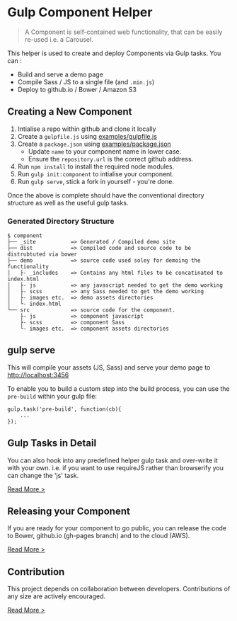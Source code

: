 Gulp Component Helper 
========================

> A Component is self-contained web functionality, that can be easily re-used i.e. a Carousel.

This helper is used to create and deploy Components via Gulp tasks. You can :
 * Build and serve a demo page
 * Compile Sass / JS to a single file (and `.min.js`)
 * Deploy to github.io / Bower / Amazon S3

## Creating a New Component
 
1. Intialise a repo within github and clone it locally
2. Create a `gulpfile.js` using [examples/gulpfile.js](examples/gulpfile.js) 
3. Create a `package.json` using [examples/package.json](examples/package.json) 
    * Update `name` to your component name in lower case.
    * Ensure the `repository.url` is the correct github address.
4. Run `npm install` to install the required node modules. 
5. Run `gulp init:component` to intialise your component. 
6. Run `gulp serve`, stick a fork in yourself - you're done.

Once the above is complete should have the conventional directory structure as well as the useful gulp tasks.

### Generated Directory Structure

    $ component
    ├── _site           => Generated / Compiled demo site
    ├── dist            => Compiled code and source code to be distrubtuted via bower
    ├── demo            => source code used soley for demoing the functionality
    │   ├- _includes    => Contains any html files to be concatinated to index.html
    │   ├- js           => any javascript needed to get the demo working
    │   ├- scss         => any Sass needed to get the demo working
    │   ├- images etc.  => demo assets directories
    │   └- index.html
    └── src             => source code for the component.
        ├- js           => component javascript
        ├- scss         => component Sass
        └- images etc.  => component assets directories


## gulp serve

This will compile your assets (JS, Sass) and serve your demo page to [http://localhost:3456](http://localhost:3456) 

To enable you to build a custom step into the build process, you can use the `pre-build` within your gulp file:

```
gulp.task('pre-build', function(cb){
    ...
});

```

## Gulp Tasks in Detail

You can also hook into any predefined helper gulp task and over-write it with your own.  i.e. if you want to use requireJS rather than browserify you can change the 'js' task.

[Read More >](GULP-TASKS.md)

## Releasing your Component

If you are ready for your component to go public, you can release the code to Bower, github.io (gh-pages branch) and to the cloud (AWS).

[Read More >](RELEASING.md)

## Contribution

This project depends on collaboration between developers. Contributions of any size are actively encouraged.

[Read More >](CONTRIBUTING.md)

  
